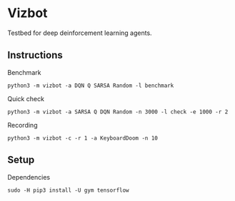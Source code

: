 Vizbot
======

Testbed for deep deinforcement learning agents.

## Instructions

Benchmark

```shell
python3 -m vizbot -a DQN Q SARSA Random -l benchmark
```

Quick check

```shell
python3 -m vizbot -a SARSA Q DQN Random -n 3000 -l check -e 1000 -r 2
```

Recording

```shell
python3 -m vizbot -c -r 1 -a KeyboardDoom -n 10
```

## Setup

Dependencies

```shell
sudo -H pip3 install -U gym tensorflow
```
